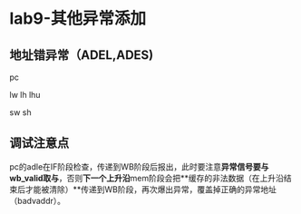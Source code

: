 # lab9-其他异常添加

## 地址错异常（ADEL,ADES)

pc

lw lh lhu

sw sh

## 调试注意点

pc的adle在IF阶段检查，传递到WB阶段后报出，此时要注意**异常信号要与wb_valid取与**，否则**下一个上升沿**mem阶段会把**缓存的非法数据（在上升沿结束后才能被清除）**传递到WB阶段，再次爆出异常，覆盖掉正确的异常地址（badvaddr）。

